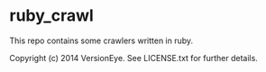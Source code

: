 # ruby_crawl

This repo contains some crawlers written in ruby.

Copyright (c) 2014 VersionEye. See LICENSE.txt for
further details.
